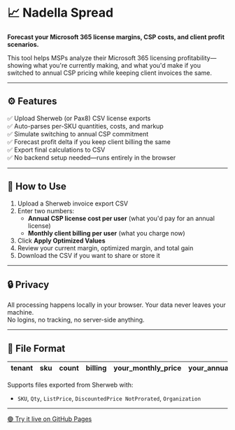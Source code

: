 # 📈 Nadella Spread

**Forecast your Microsoft 365 license margins, CSP costs, and client profit scenarios.**  

This tool helps MSPs analyze their Microsoft 365 licensing profitability—showing what you're currently making, and what you'd make if you switched to annual CSP pricing while keeping client invoices the same.

---

## ⚙️ Features

✅ Upload Sherweb (or Pax8) CSV license exports  
✅ Auto-parses per-SKU quantities, costs, and markup  
✅ Simulate switching to annual CSP commitment  
✅ Forecast profit delta if you keep client billing the same  
✅ Export final calculations to CSV  
✅ No backend setup needed—runs entirely in the browser

---

## 🧪 How to Use

1. Upload a Sherweb invoice export CSV  
2. Enter two numbers:
   - **Annual CSP license cost per user** (what you'd pay for an annual license)
   - **Monthly client billing per user** (what you charge now)  
3. Click **Apply Optimized Values**
4. Review your current margin, optimized margin, and total gain  
5. Download the CSV if you want to share or store it

---

## 🔒 Privacy

All processing happens locally in your browser. Your data never leaves your machine.  
No logins, no tracking, no server-side anything.

---

## 📂 File Format

| tenant | sku | count | billing | your_monthly_price | your_annual_price | client_price |
|--------|-----|-------|---------|---------------------|-------------------|---------------|

Supports files exported from Sherweb with:
- `SKU`, `Qty`, `ListPrice`, `DiscountedPrice NotProrated`, `Organization`

---

[🟢 Try it live on GitHub Pages](https://yourusername.github.io/nadella-spread/)
